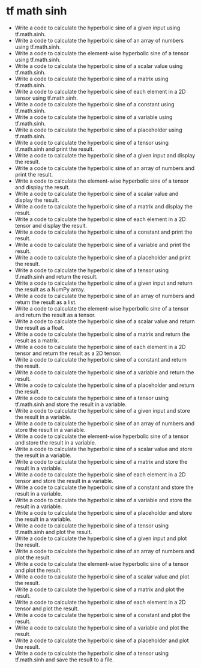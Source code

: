 # tf math sinh

- Write a code to calculate the hyperbolic sine of a given input using tf.math.sinh.
- Write a code to calculate the hyperbolic sine of an array of numbers using tf.math.sinh.
- Write a code to calculate the element-wise hyperbolic sine of a tensor using tf.math.sinh.
- Write a code to calculate the hyperbolic sine of a scalar value using tf.math.sinh.
- Write a code to calculate the hyperbolic sine of a matrix using tf.math.sinh.
- Write a code to calculate the hyperbolic sine of each element in a 2D tensor using tf.math.sinh.
- Write a code to calculate the hyperbolic sine of a constant using tf.math.sinh.
- Write a code to calculate the hyperbolic sine of a variable using tf.math.sinh.
- Write a code to calculate the hyperbolic sine of a placeholder using tf.math.sinh.
- Write a code to calculate the hyperbolic sine of a tensor using tf.math.sinh and print the result.
- Write a code to calculate the hyperbolic sine of a given input and display the result.
- Write a code to calculate the hyperbolic sine of an array of numbers and print the result.
- Write a code to calculate the element-wise hyperbolic sine of a tensor and display the result.
- Write a code to calculate the hyperbolic sine of a scalar value and display the result.
- Write a code to calculate the hyperbolic sine of a matrix and display the result.
- Write a code to calculate the hyperbolic sine of each element in a 2D tensor and display the result.
- Write a code to calculate the hyperbolic sine of a constant and print the result.
- Write a code to calculate the hyperbolic sine of a variable and print the result.
- Write a code to calculate the hyperbolic sine of a placeholder and print the result.
- Write a code to calculate the hyperbolic sine of a tensor using tf.math.sinh and return the result.
- Write a code to calculate the hyperbolic sine of a given input and return the result as a NumPy array.
- Write a code to calculate the hyperbolic sine of an array of numbers and return the result as a list.
- Write a code to calculate the element-wise hyperbolic sine of a tensor and return the result as a tensor.
- Write a code to calculate the hyperbolic sine of a scalar value and return the result as a float.
- Write a code to calculate the hyperbolic sine of a matrix and return the result as a matrix.
- Write a code to calculate the hyperbolic sine of each element in a 2D tensor and return the result as a 2D tensor.
- Write a code to calculate the hyperbolic sine of a constant and return the result.
- Write a code to calculate the hyperbolic sine of a variable and return the result.
- Write a code to calculate the hyperbolic sine of a placeholder and return the result.
- Write a code to calculate the hyperbolic sine of a tensor using tf.math.sinh and store the result in a variable.
- Write a code to calculate the hyperbolic sine of a given input and store the result in a variable.
- Write a code to calculate the hyperbolic sine of an array of numbers and store the result in a variable.
- Write a code to calculate the element-wise hyperbolic sine of a tensor and store the result in a variable.
- Write a code to calculate the hyperbolic sine of a scalar value and store the result in a variable.
- Write a code to calculate the hyperbolic sine of a matrix and store the result in a variable.
- Write a code to calculate the hyperbolic sine of each element in a 2D tensor and store the result in a variable.
- Write a code to calculate the hyperbolic sine of a constant and store the result in a variable.
- Write a code to calculate the hyperbolic sine of a variable and store the result in a variable.
- Write a code to calculate the hyperbolic sine of a placeholder and store the result in a variable.
- Write a code to calculate the hyperbolic sine of a tensor using tf.math.sinh and plot the result.
- Write a code to calculate the hyperbolic sine of a given input and plot the result.
- Write a code to calculate the hyperbolic sine of an array of numbers and plot the result.
- Write a code to calculate the element-wise hyperbolic sine of a tensor and plot the result.
- Write a code to calculate the hyperbolic sine of a scalar value and plot the result.
- Write a code to calculate the hyperbolic sine of a matrix and plot the result.
- Write a code to calculate the hyperbolic sine of each element in a 2D tensor and plot the result.
- Write a code to calculate the hyperbolic sine of a constant and plot the result.
- Write a code to calculate the hyperbolic sine of a variable and plot the result.
- Write a code to calculate the hyperbolic sine of a placeholder and plot the result.
- Write a code to calculate the hyperbolic sine of a tensor using tf.math.sinh and save the result to a file.